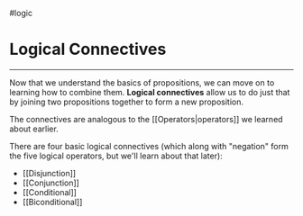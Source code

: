 #logic

# Logical Connectives

---

Now that we understand the basics of propositions, we can move on to learning how to combine them. **Logical connectives** allow us to do just that by joining two propositions together to form a new proposition.

The connectives are analogous to the [[Operators|operators]] we learned about earlier.

There are four basic logical connectives (which along with "negation" form the five logical operators, but we'll learn about that later):

- [[Disjunction]]
- [[Conjunction]]
- [[Conditional]]
- [[Biconditional]]
